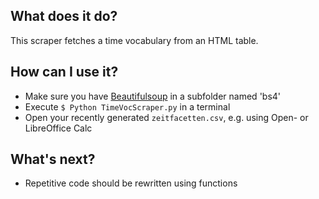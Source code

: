 ## What does it do? ##
This scraper fetches a time vocabulary from an HTML table.


## How can I use it? ##
* Make sure you have [Beautifulsoup](http://www.crummy.com/software/BeautifulSoup/) in a subfolder named 'bs4'
* Execute `$ Python TimeVocScraper.py` in a terminal
* Open your recently generated `zeitfacetten.csv`, e.g. using Open- or LibreOffice Calc

## What's next? ##
* Repetitive code should be rewritten using functions
